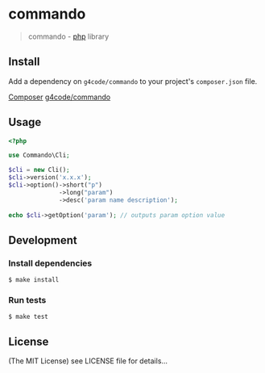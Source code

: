 commando
======

> commando - [php](http://php.net) library

## Install

Add a dependency on `g4code/commando` to your project's `composer.json` file. 

[Composer](http://getcomposer.org/)
[g4code/commando](https://packagist.org/packages/g4code/commando)

## Usage

```php
<?php

use Commando\Cli;

$cli = new Cli();
$cli->version('x.x.x');
$cli->option()->short("p")
              ->long("param")
              ->desc('param name description');
              
echo $cli->getOption('param'); // outputs param option value
```

## Development

### Install dependencies

    $ make install

### Run tests

    $ make test

## License

(The MIT License)
see LICENSE file for details...